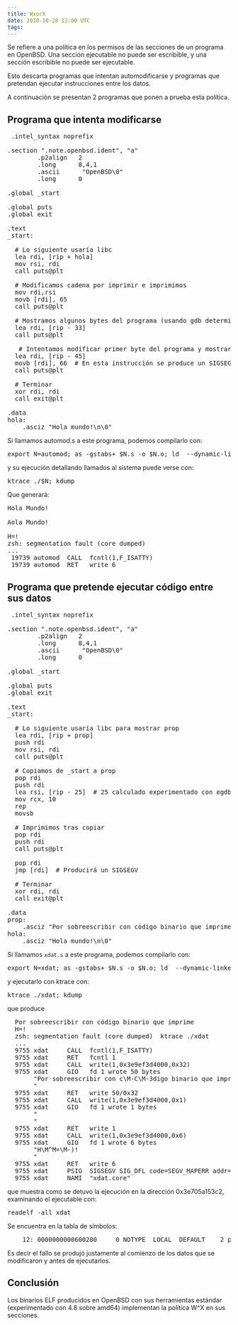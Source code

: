 ```yaml
---
title: WxorX
date: 2010-10-28 12:00 UTC
tags:
---
```

Se refiere a una política en los permisos de las secciones de un programa en OpenBSD.  Una sección ejecutable no puede ser escribible, y una sección escribible no puede ser ejecutable.

Esto descarta programas que intentan automodificarse y programas que pretendan ejecutar instrucciones entre los datos. 

A continuación se presentan 2 programas que ponen a prueba esta política.

## Programa que intenta modificarse

<pre>
 .intel_syntax noprefix

.section ".note.openbsd.ident", "a"
        .p2align   2
        .long      8,4,1
        .ascii      "OpenBSD\0"
        .long      0

.global _start

.global puts
.global exit

.text
_start:

  # Lo siguiente usaría libc
  lea rdi, [rip + hola]
  mov rsi, rdi
  call puts@plt

  # Modificamos cadena por imprimir e imprimimos
  mov rdi,rsi 
  movb [rdi], 65
  call puts@plt

  # Mostramos algunos bytes del programa (usando gdb determinamos el 28 del inicio al call
  lea rdi, [rip - 33]
  call puts@plt

   # Intentamos modificar primer byte del programa y mostrar
  lea rdi, [rip - 45]
  movb [rdi], 66  # En esta instrucción se produce un SIGSEGV
  call puts@plt

  # Terminar
  xor rdi, rdi
  call exit@plt

.data
hola:
    .asciz "Hola mundo!\n\0"
</pre>

Si llamamos automod.s a este programa, podemos compilarlo con:
<pre>
export N=automod; as -gstabs+ $N.s -o $N.o; ld  --dynamic-linker=/usr/libexec/ld.so -pie -L/usr/lib -lc $N.o -o $N; 
</pre>

y su ejecución detallando llamados al sistema puede verse con:
<pre>
ktrace ./$N; kdump
</pre>

Que generará:
<pre>
Hola Mundo!
        
Aola Mundo!
        
H=!
zsh: segmentation fault (core dumped) 
...
 19739 automod  CALL  fcntl(1,F_ISATTY)                                                                                 19739 automod  RET   fcntl 1                                                                                           19739 automod  CALL  write(1,0x942be953000,0xc)                                                                        19739 automod  GIO   fd 1 wrote 12 bytes                                                                                     "Hola mundo!                                                                                                           "                                                                                                                19739 automod  RET   write 12/0xc                                                                                      19739 automod  CALL  write(1,0x942be953000,0x1)                                                                        19739 automod  GIO   fd 1 wrote 1 bytes                                                                                      "                                                                                                                      "                                                                                                                19739 automod  RET   write 1                                                                                           19739 automod  CALL  write(1,0x942be953000,0xc)                                                                        19739 automod  GIO   fd 1 wrote 12 bytes                                                                                     "Aola mundo!                                                                                                           "                                                                                                                19739 automod  RET   write 12/0xc                                                                                      19739 automod  CALL  write(1,0x942be953000,0x1)                                                                        19739 automod  GIO   fd 1 wrote 1 bytes                                                                                      "                                                                                                                      "                                                                                                                19739 automod  RET   write 1                                                                                           19739 automod  CALL  write(1,0x942be953000,0x6)                                                                        19739 automod  GIO   fd 1 wrote 6 bytes                                                                                      "H\M^M=\M-9!                                                                                                           "                                                                        
 19739 automod  RET   write 6                                                                                           19739 automod  PSIG  SIGSEGV SIG_DFL code=SEGV_ACCERR addr=0x940ab6bf398 trapno=6                                      19739 automod  NAMI  "automod.core"
</pre>


## Programa que pretende ejecutar código entre sus datos

<pre>
 .intel_syntax noprefix

.section ".note.openbsd.ident", "a"
        .p2align   2
        .long      8,4,1
        .ascii      "OpenBSD\0"
        .long      0

.global _start

.global puts
.global exit

.text
_start:

  # Lo siguiente usaría libc para mostrar prop
  lea rdi, [rip + prop]
  push rdi
  mov rsi, rdi
  call puts@plt

  # Copiamos de _start a prop
  pop rdi
  push rdi
  lea rsi, [rip - 25]  # 25 calculado experimentado con egdb
  mov rcx, 10
  rep
  movsb

  # Imprimimos tras copiar
  pop rdi
  push rdi
  call puts@plt

  pop rdi
  jmp [rdi]  # Producirá un SIGSEGV

  # Terminar
  xor rdi, rdi
  call exit@plt

.data
prop:
    .asciz "Por sobreescribir con código binario que imprime\n\0"
hola:
    .asciz "Hola mundo!\n\0"
</pre>

Si llamamos ```xdat.s``` a este programa, podemos compilarlo con:
<pre>
export N=xdat; as -gstabs+ $N.s -o $N.o; ld  --dynamic-linker=/usr/libexec/ld.so -pie -L/usr/lib -lc $N.o -o $N; 
</pre>
y ejecutarlo con ktrace con:
<pre>
ktrace ./xdat; kdump
</pre>
que produce
<pre>
  Por sobreescribir con código binario que imprime
  H=!                                          
  zsh: segmentation fault (core dumped)  ktrace ./xdat
  ...
  9755 xdat     CALL  fcntl(1,F_ISATTY)
  9755 xdat     RET   fcntl 1
  9755 xdat     CALL  write(1,0x3e9ef3d4000,0x32)
  9755 xdat     GIO   fd 1 wrote 50 bytes
       "Por sobreescribir con c\M-C\M-3digo binario que imprime
       "
  9755 xdat     RET   write 50/0x32
  9755 xdat     CALL  write(1,0x3e9ef3d4000,0x1)
  9755 xdat     GIO   fd 1 wrote 1 bytes
       "
       "
  9755 xdat     RET   write 1
  9755 xdat     CALL  write(1,0x3e9ef3d4000,0x6)
  9755 xdat     GIO   fd 1 wrote 6 bytes
       "H\M^M=\M-)!
       "
  9755 xdat     RET   write 6
  9755 xdat     PSIG  SIGSEGV SIG_DFL code=SEGV_MAPERR addr=0x3e705a153c2 trapno=4
  9755 xdat     NAMI  "xdat.core"
</pre>
que muestra como se detuvo la ejecución en la dirección 0x3e705a153c2, examinando el ejecutable con:
<pre>
readelf -all xdat
</pre>
Se encuentra en la tabla de símbolos:
<pre>
    12: 0000000000600280     0 NOTYPE  LOCAL  DEFAULT    2 prop
</pre>

Es decir el fallo se produjó justamente al comienzo de los datos que se modificaron y antes de ejecutarlos.


## Conclusión

Los binarios ELF producidos en OpenBSD con sus herramientas estándar (experimentado con 4.8 sobre amd64) implementan la política W^X en sus secciones.
